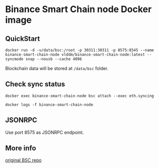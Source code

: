 # Binance Smart Chain node Docker image

## QuickStart

`docker run -d -v/data/bsc:/root -p 30311:30311 -p 8575:8545 --name binance-smart-chain-node vlddm/binance-smart-chain-node:latest --syncmode snap --nousb --cache 4096`

Blockchain data will be stored at `/data/bsc` folder.

## Check sync status

```
docker exec binance-smart-chain-node bsc attach --exec eth.syncing

docker logs -f binance-smart-chain-node
```

## JSONRPC

Use port 8575 as JSONRPC endpoint.

## More info

[original BSC repo](https://github.com/binance-chain/bsc)
